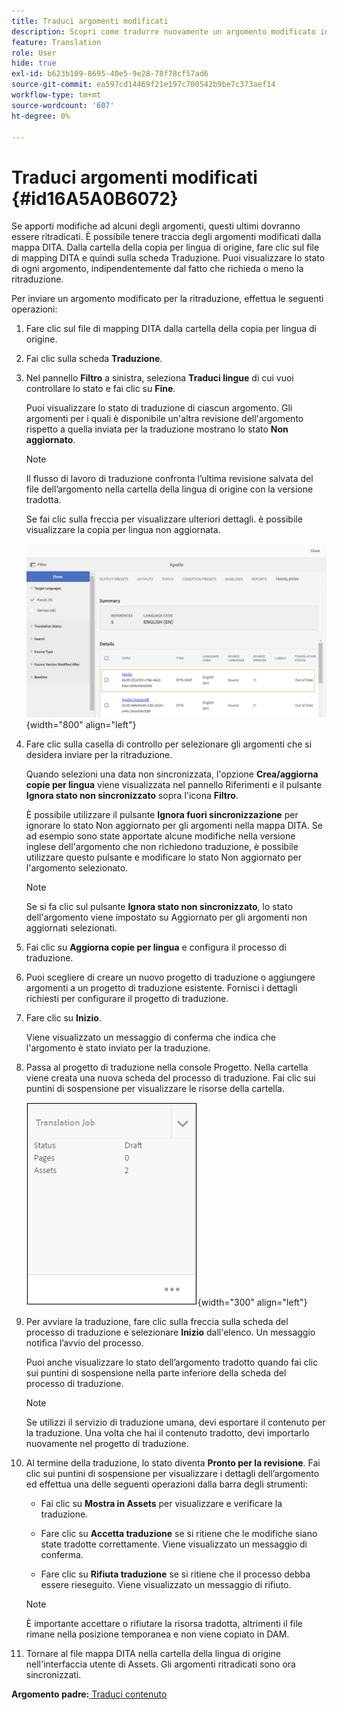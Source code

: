 ```yaml
---
title: Traduci argomenti modificati
description: Scopri come tradurre nuovamente un argomento modificato in AEM Guides.
feature: Translation
role: User
hide: true
exl-id: b623b109-8695-40e5-9e28-78f78cf57ad6
source-git-commit: ea597cd14469f21e197c700542b9be7c373aef14
workflow-type: tm+mt
source-wordcount: '607'
ht-degree: 0%

---
```


# Traduci argomenti modificati {#id16A5A0B6072}

Se apporti modifiche ad alcuni degli argomenti, questi ultimi dovranno essere ritradicati. È possibile tenere traccia degli argomenti modificati dalla mappa DITA. Dalla cartella della copia per lingua di origine, fare clic sul file di mapping DITA e quindi sulla scheda Traduzione. Puoi visualizzare lo stato di ogni argomento, indipendentemente dal fatto che richieda o meno la ritraduzione.

Per inviare un argomento modificato per la ritraduzione, effettua le seguenti operazioni:

1. Fare clic sul file di mapping DITA dalla cartella della copia per lingua di origine.

1. Fai clic sulla scheda **Traduzione**.

1. Nel pannello **Filtro** a sinistra, seleziona **Traduci lingue** di cui vuoi controllare lo stato e fai clic su **Fine**.

   Puoi visualizzare lo stato di traduzione di ciascun argomento. Gli argomenti per i quali è disponibile un&#39;altra revisione dell&#39;argomento rispetto a quella inviata per la traduzione mostrano lo stato **Non aggiornato**.

   >[!NOTE]
   >
   > Il flusso di lavoro di traduzione confronta l’ultima revisione salvata del file dell’argomento nella cartella della lingua di origine con la versione tradotta.

   Se fai clic sulla freccia per visualizzare ulteriori dettagli. è possibile visualizzare la copia per lingua non aggiornata.

   ![](images/out-of-sync-uuid.png){width="800" align="left"}

1. Fare clic sulla casella di controllo per selezionare gli argomenti che si desidera inviare per la ritraduzione.

   Quando selezioni una data non sincronizzata, l&#39;opzione **Crea/aggiorna copie per lingua** viene visualizzata nel pannello Riferimenti e il pulsante **Ignora stato non sincronizzato** sopra l&#39;icona **Filtro**.

   È possibile utilizzare il pulsante **Ignora fuori sincronizzazione** per ignorare lo stato Non aggiornato per gli argomenti nella mappa DITA. Se ad esempio sono state apportate alcune modifiche nella versione inglese dell&#39;argomento che non richiedono traduzione, è possibile utilizzare questo pulsante e modificare lo stato Non aggiornato per l&#39;argomento selezionato.

   >[!NOTE]
   >
   > Se si fa clic sul pulsante **Ignora stato non sincronizzato**, lo stato dell&#39;argomento viene impostato su Aggiornato per gli argomenti non aggiornati selezionati.

1. Fai clic su **Aggiorna copie per lingua** e configura il processo di traduzione.

1. Puoi scegliere di creare un nuovo progetto di traduzione o aggiungere argomenti a un progetto di traduzione esistente. Fornisci i dettagli richiesti per configurare il progetto di traduzione.

1. Fare clic su **Inizio**.

   Viene visualizzato un messaggio di conferma che indica che l&#39;argomento è stato inviato per la traduzione.

1. Passa al progetto di traduzione nella console Progetto. Nella cartella viene creata una nuova scheda del processo di traduzione. Fai clic sui puntini di sospensione per visualizzare le risorse della cartella.

   ![](images/incremental-job.PNG){width="300" align="left"}

1. Per avviare la traduzione, fare clic sulla freccia sulla scheda del processo di traduzione e selezionare **Inizio** dall&#39;elenco. Un messaggio notifica l’avvio del processo.

   Puoi anche visualizzare lo stato dell’argomento tradotto quando fai clic sui puntini di sospensione nella parte inferiore della scheda del processo di traduzione.

   >[!NOTE]
   >
   > Se utilizzi il servizio di traduzione umana, devi esportare il contenuto per la traduzione. Una volta che hai il contenuto tradotto, devi importarlo nuovamente nel progetto di traduzione.

1. Al termine della traduzione, lo stato diventa **Pronto per la revisione**. Fai clic sui puntini di sospensione per visualizzare i dettagli dell’argomento ed effettua una delle seguenti operazioni dalla barra degli strumenti:

   - Fai clic su **Mostra in Assets** per visualizzare e verificare la traduzione.

   - Fare clic su **Accetta traduzione** se si ritiene che le modifiche siano state tradotte correttamente. Viene visualizzato un messaggio di conferma.

   - Fare clic su **Rifiuta traduzione** se si ritiene che il processo debba essere rieseguito. Viene visualizzato un messaggio di rifiuto.

   >[!NOTE]
   >
   > È importante accettare o rifiutare la risorsa tradotta, altrimenti il file rimane nella posizione temporanea e non viene copiato in DAM.

1. Tornare al file mappa DITA nella cartella della lingua di origine nell&#39;interfaccia utente di Assets. Gli argomenti ritradicati sono ora sincronizzati.


**Argomento padre:**&#x200B;[ Traduci contenuto](translation.md)
